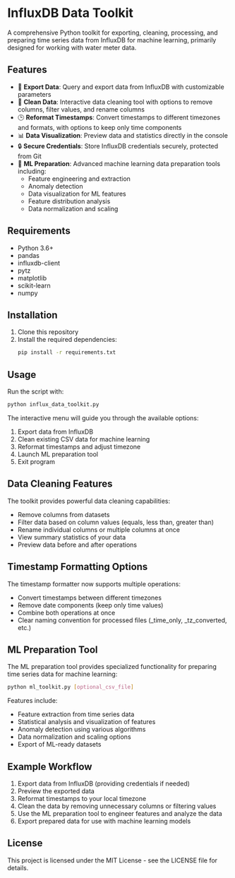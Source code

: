# InfluxDB Data Toolkit

A comprehensive Python toolkit for exporting, cleaning, processing, and preparing time series data from InfluxDB for machine learning, primarily designed for working with water meter data.

## Features

- 🔄 **Export Data**: Query and export data from InfluxDB with customizable parameters
- 🧹 **Clean Data**: Interactive data cleaning tool with options to remove columns, filter values, and rename columns
- 🕒 **Reformat Timestamps**: Convert timestamps to different timezones and formats, with options to keep only time components
- 📊 **Data Visualization**: Preview data and statistics directly in the console
- 🔒 **Secure Credentials**: Store InfluxDB credentials securely, protected from Git
- 🧠 **ML Preparation**: Advanced machine learning data preparation tools including:
  - Feature engineering and extraction
  - Anomaly detection
  - Data visualization for ML features
  - Feature distribution analysis
  - Data normalization and scaling

## Requirements

- Python 3.6+
- pandas
- influxdb-client
- pytz
- matplotlib
- scikit-learn
- numpy

## Installation

1. Clone this repository
2. Install the required dependencies:
   ```bash
   pip install -r requirements.txt
   ```

## Usage

Run the script with:

```bash
python influx_data_toolkit.py
```

The interactive menu will guide you through the available options:

1. Export data from InfluxDB
2. Clean existing CSV data for machine learning
3. Reformat timestamps and adjust timezone
4. Launch ML preparation tool
5. Exit program

## Data Cleaning Features

The toolkit provides powerful data cleaning capabilities:
- Remove columns from datasets
- Filter data based on column values (equals, less than, greater than)
- Rename individual columns or multiple columns at once
- View summary statistics of your data
- Preview data before and after operations

## Timestamp Formatting Options

The timestamp formatter now supports multiple operations:
- Convert timestamps between different timezones
- Remove date components (keep only time values)
- Combine both operations at once
- Clear naming convention for processed files (_time_only, _tz_converted, etc.)

## ML Preparation Tool

The ML preparation tool provides specialized functionality for preparing time series data for machine learning:

```bash
python ml_toolkit.py [optional_csv_file]
```

Features include:
- Feature extraction from time series data
- Statistical analysis and visualization of features
- Anomaly detection using various algorithms
- Data normalization and scaling options
- Export of ML-ready datasets

## Example Workflow

1. Export data from InfluxDB (providing credentials if needed)
2. Preview the exported data
3. Reformat timestamps to your local timezone
4. Clean the data by removing unnecessary columns or filtering values
5. Use the ML preparation tool to engineer features and analyze the data
6. Export prepared data for use with machine learning models

## License

This project is licensed under the MIT License - see the LICENSE file for details.